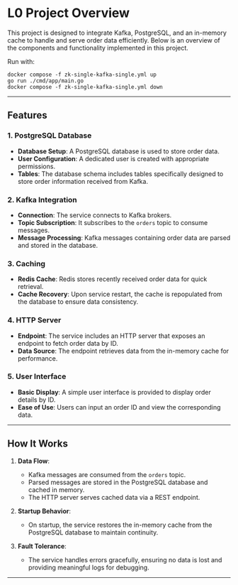 # L0 Project Overview

This project is designed to integrate Kafka, PostgreSQL, and an in-memory cache to handle and serve order data efficiently. Below is an overview of the components and functionality implemented in this project.
 
Run with:
```
docker compose -f zk-single-kafka-single.yml up
go run ./cmd/app/main.go
docker compose -f zk-single-kafka-single.yml down
```

---

## Features

### 1. PostgreSQL Database
- **Database Setup**: A PostgreSQL database is used to store order data.
- **User Configuration**: A dedicated user is created with appropriate permissions.
- **Tables**: The database schema includes tables specifically designed to store order information received from Kafka.

### 2. Kafka Integration
- **Connection**: The service connects to Kafka brokers.
- **Topic Subscription**: It subscribes to the `orders` topic to consume messages.
- **Message Processing**: Kafka messages containing order data are parsed and stored in the database.

### 3. Caching
- **Redis Cache**: Redis stores recently received order data for quick retrieval.
- **Cache Recovery**: Upon service restart, the cache is repopulated from the database to ensure data consistency.

### 4. HTTP Server
- **Endpoint**: The service includes an HTTP server that exposes an endpoint to fetch order data by ID.
- **Data Source**: The endpoint retrieves data from the in-memory cache for performance.

### 5. User Interface
- **Basic Display**: A simple user interface is provided to display order details by ID.
- **Ease of Use**: Users can input an order ID and view the corresponding data.

---

## How It Works

1. **Data Flow**:
   - Kafka messages are consumed from the `orders` topic.
   - Parsed messages are stored in the PostgreSQL database and cached in memory.
   - The HTTP server serves cached data via a REST endpoint.

2. **Startup Behavior**:
   - On startup, the service restores the in-memory cache from the PostgreSQL database to maintain continuity.

3. **Fault Tolerance**:
   - The service handles errors gracefully, ensuring no data is lost and providing meaningful logs for debugging.

---


